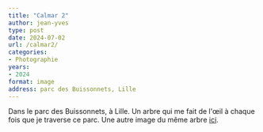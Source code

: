 ```yaml
---
title: "Calmar 2"
author: jean-yves
type: post
date: 2024-07-02
url: /calmar2/
categories:
- Photographie
years:
- 2024
format: image
address: parc des Buissonnets, Lille
---
```

Dans le parc des Buissonnets, à Lille. Un arbre qui me fait de l'œil à chaque fois que je traverse ce parc. Une autre image du même arbre [ici](/calmar/).